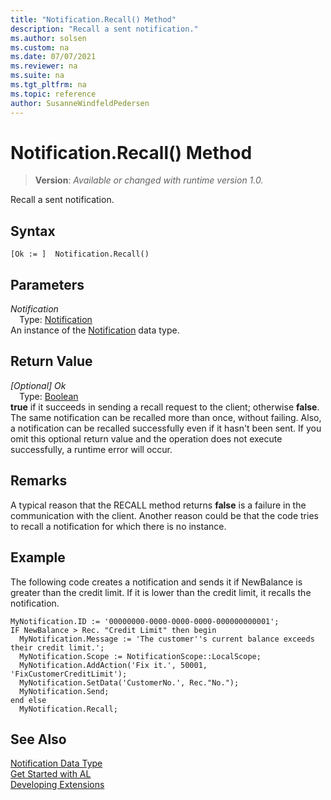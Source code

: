 ```yaml
---
title: "Notification.Recall() Method"
description: "Recall a sent notification."
ms.author: solsen
ms.custom: na
ms.date: 07/07/2021
ms.reviewer: na
ms.suite: na
ms.tgt_pltfrm: na
ms.topic: reference
author: SusanneWindfeldPedersen
---
```

[//]: # (START>DO_NOT_EDIT)
[//]: # (IMPORTANT:Do not edit any of the content between here and the END>DO_NOT_EDIT.)
[//]: # (Any modifications should be made in the .xml files in the ModernDev repo.)
# Notification.Recall() Method
> **Version**: _Available or changed with runtime version 1.0._

Recall a sent notification.


## Syntax
```AL
[Ok := ]  Notification.Recall()
```

## Parameters
*Notification*  
&emsp;Type: [Notification](notification-data-type.md)  
An instance of the [Notification](notification-data-type.md) data type.  

## Return Value
*[Optional] Ok*  
&emsp;Type: [Boolean](../boolean/boolean-data-type.md)  
**true** if it succeeds in sending a recall request to the client; otherwise **false**. The same notification can be recalled more than once, without failing. Also, a notification can be recalled successfully even if it hasn't been sent.  If you omit this optional return value and the operation does not execute successfully, a runtime error will occur.  


[//]: # (IMPORTANT: END>DO_NOT_EDIT)

<!--
If you omit this optional return value and if the notification cannot be recalled, then a run-time error occurs that states that the notification cannot be recalled. If you include a return value, then it is assumed that you will handle any errors and no run-time error occurs, even if the notification is not recalled.-->

## Remarks

A typical reason that the RECALL method returns **false** is a failure in the communication with the client. Another reason could be that the code tries to recall a notification for which there is no instance.

## Example

The following code creates a notification and sends it if NewBalance is greater than the credit limit. If it is lower than the credit limit, it recalls the notification.

```al
MyNotification.ID := '00000000-0000-0000-0000-000000000001';
IF NewBalance > Rec. "Credit Limit" then begin
  MyNotification.Message := 'The customer''s current balance exceeds their credit limit.';
  MyNotification.Scope := NotificationScope::LocalScope;
  MyNotification.AddAction('Fix it.', 50001, 'FixCustomerCreditLimit');
  MyNotification.SetData('CustomerNo.', Rec."No.");
  MyNotification.Send;
end else
  MyNotification.Recall;
```

## See Also
[Notification Data Type](notification-data-type.md)  
[Get Started with AL](../../devenv-get-started.md)  
[Developing Extensions](../../devenv-dev-overview.md)